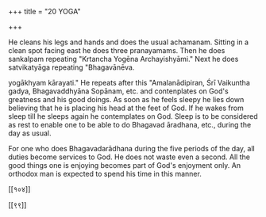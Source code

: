 +++
title = "20 YOGA"

+++

He cleans his legs and hands and does the usual achamanam. Sitting in a clean spot facing east he does three pranayamams. Then he does sankalpam repeating "Krtancha Yogēna Archayishyāmi." Next he does satvikatyāga repeating "Bhagavānēva.

yogākhyam kārayati." He repeats after this "Amalanādipiran, Śrī Vaikuntha gadya, Bhagavaddhyāna Sopānam, etc. and contenplates on God's greatness and his good doings. As soon as he feels sleepy he lies down believing that he is placing his head at the feet of God. If he wakes from sleep till he sleeps again he contemplates on God. Sleep is to be considered as rest to enable one to be able to do Bhagavad āradhana, etc., during the day as usual.

For one who does Bhagavadarādhana during the five periods of the day, all duties become services to God. He does not waste even a second. All the good things one is enjoying becomes part of God's enjoyment only. An orthodox man is expected to spend his time in this manner.

[[१०४]]

[[९९]]